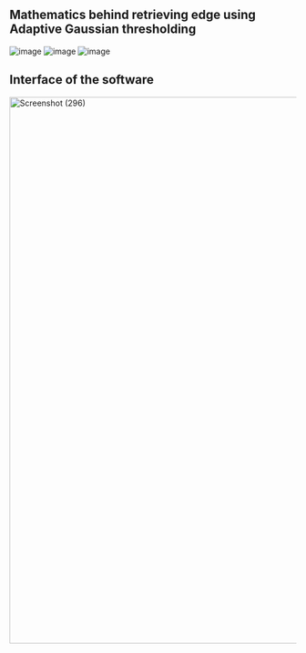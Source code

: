 ## Mathematics behind retrieving edge using Adaptive Gaussian thresholding
![image](https://user-images.githubusercontent.com/79893611/140722150-68001d1d-c293-4b45-b958-11f3523baa48.png)
![image](https://user-images.githubusercontent.com/79893611/140722181-1fcfb2f5-ecd6-4c75-a527-841a65458b19.png)
![image](https://user-images.githubusercontent.com/79893611/140722216-97bfb202-b9f1-4a0d-9862-2453a00039ef.png)
## Interface of the software
<img width="960" alt="Screenshot (296)" src="https://user-images.githubusercontent.com/79893611/140722483-95bef445-7b88-457e-a602-1673d145e570.png">
